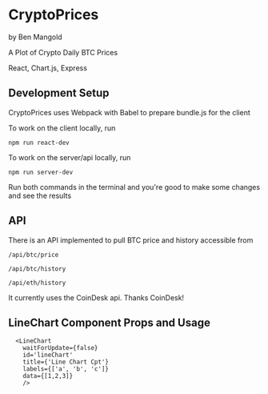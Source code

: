 # CryptoPrices
by Ben Mangold

A Plot of Crypto Daily BTC Prices

React, Chart.js, Express

## Development Setup

CryptoPrices uses Webpack with Babel to prepare bundle.js for the client

To work on the client locally, run 

`npm run react-dev`

To work on the server/api locally, run 

`npm run server-dev`

Run both commands in the terminal and you're good to make some changes and see the results

## API

There is an API implemented to pull BTC price and history accessible from

`/api/btc/price`

`/api/btc/history`

`/api/eth/history`

It currently uses the CoinDesk api.  Thanks CoinDesk!

## LineChart Component Props and Usage

```
  <LineChart 
    waitForUpdate={false}
    id='lineChart' 
    title={'Line Chart Cpt'} 
    labels={['a', 'b', 'c']} 
    data={[1,2,3]}
    />
```